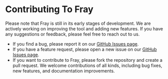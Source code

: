 # Contributing To Fray


Please note that Fray is still in its early stages of development. We are actively working on improving the tool and adding new features. If you have any suggestions or feedback, please feel free to reach out to us.

- If you find a bug, please report it on our [GitHub Issues page](https://github.com/cmu-pasta/fray/issues).
- If you have a feature request, please open a new issue on our [GitHub Issues page](https://github.com/cmu-pasta/fray/issues).
- If you want to contribute to Fray, please fork the repository and create a pull request. We welcome contributions of all kinds, including bug fixes, new features, and documentation improvements.